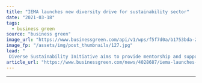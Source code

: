 ```yaml
---
title: "IEMA launches new diversity drive for sustainability sector"
date: "2021-03-18"
tags: 
  - business green
source: "business green"
image_url: "https://www.businessgreen.com/api/v1/wps/f5f7d0a/b1753bda-2ab9-4b27-af92-11b4455b933c/7/office-workers-185x114.jpg"
image_fp: "/assets/img/post_thumbnails/127.jpg"
lead: "
 Diverse Sustainability Initiative aims to provide mentorship and support to existing workers from diverse backgrounds while making environmental professions more accessible to minority groups ..."
article_url: "https://www.businessgreen.com/news/4028687/iema-launches-diversity-drive-sustainability-sector"
---
```


---
